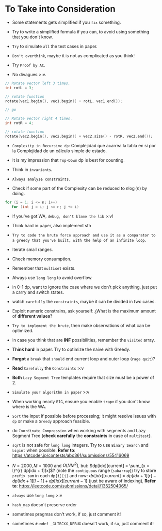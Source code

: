 # To Take into Consideration

* Some statements gets simplified if you `fix` something.

* Try to write a simplified formula if you can, to avoid using something that you don't know.

* `Try` to simulate `all` the test cases in paper.

* `Don't overthink`, maybe it is not as complicated as you think!

* Try `Proof by AC`.

* No divagues >:v.

```C++
// Rotate vector left 3 times.
int rotL = 3;

// rotate function
rotate(vec1.begin(), vec1.begin() + rotL, vec1.end());

// go

// Rotate vector right 4 times.
int rotR = 4;

// rotate function
rotate(vec2.begin(), vec2.begin() + vec2.size() - rotR, vec2.end());
```

* `Complexity in Recursive dp`: Complejidad que acarrea la tabla en sí por la Complejidad de un cálculo simple de estado.

* It is my impression that `Top-Down` dp is best for counting.

* Think in `invariants`.

* `Always analyze constraints`.

* Check if some part of the Complexity can be reduced to $n \log(n)$ by doing.

```C++
for (i = 1; i <= n; i++)
   for (int j = i; j <= n; j += i)
```

* If you've got WA, `debug, don't blame the lib` >:v!

* Think hard in paper, also implement sth

* `Try to code the brute force approach and use it as a comparator to a greedy that you've built, with the help of an infinite loop`.

* Iterate small ranges.

* Check memory consumption.

* Remember that `multiset` exists.

* Always use `long long` to avoid overflow.

* in 0-1 dp, want to ignore the case where we don't pick anything, just put a carry and switch states.

* watch `carefully` the `constraints`, maybe it can be divided in two cases.

* Exploit numeric constrains, ask yourself: ¿What is the maximum amount of **different values**?

* `Try to implement the brute`, then make observations of what can be optimized.

* In case you think that are **INF** possibilities, remember the `visited` array.

* **Think hard** in paper. Try to optimize the naive with Greedy.

* **Forgot** a `break` that `should` end current loop and outer loop (`rage quit`)?

* **Read** `Carefully` the `Constraints` >:v

* **Both** `Lazy Segment Tree` templates require that size must be a power of $2$.

* `Simulate your algorithm in paper` >:v

* When working nearly `BIG`, ensure you enable `trapv` if you don't know where is the WA.

* `Sort` the input if possible before processing; it might resolve issues with `dp` or make a `Greedy` approach feasible.

* do `Coordinate Compression` when working with segments and Lazy Segment Tree (**check carefully** the **constraints** in case of `multitest`).

* `sqrt` is not safe for `long long` integers. Try to use `Binary Search` and `bigint` when possible. **Refer to:** https://atcoder.jp/contests/abc361/submissions/55416069

* $N=2000, M=1000$ and $O(N{M}^{2})$, but:
$dp[idx][current] = \sum_{x = l}^{r} dp[idx + 1][x]$? (note the `contiguous` range (`subarray`)) try to store `prefix sum` in each `dp[i][j]` and now: $dp[idx][current] = dp[idx + 1][r] - dp[idx + 1][l - 1] + dp[idx][current - 1]$ (just be aware of indexing), **Refer to:** https://leetcode.com/submissions/detail/1352504065/

* `always` use `long long` >:v

* `hash_map` doesn't preserve order

* sometimes pragmas don't work, if so, just comment it!

* sometimes `#undef _GLIBCXX_DEBUG` doesn't work, if so, just comment it!
